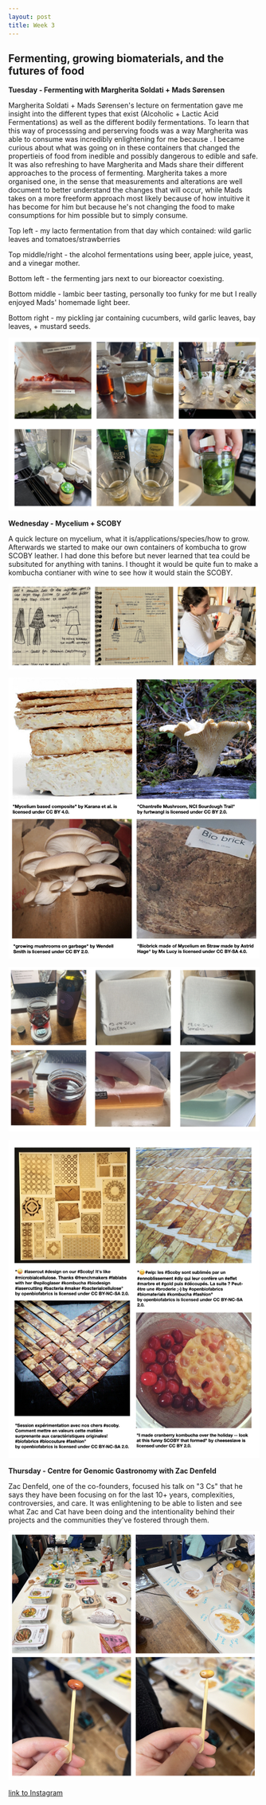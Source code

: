 ```yaml
---
layout: post
title: Week 3
---
```


## Fermenting, growing biomaterials, and the futures of food 


**Tuesday - Fermenting with Margherita Soldati + Mads Sørensen** 

Margherita Soldati + Mads Sørensen's lecture on fermentation gave me insight into the different types that exist (Alcoholic + Lactic Acid Fermentations) as well as the different bodily fermentations. To learn that this way of processsing and perserving  foods was a way Margherita was able to consume was incredibly enlightening for me because . I became curious about what was going on in these containers that changed the propertieis of food from inedible and possibly dangerous to edible and safe. It was also refreshing to have Margherita and Mads share their different approaches to the process of fermenting. Margherita takes a more organised one, in the sense that measurements and alterations are well document to better understand the changes that will occur, while Mads takes on a more freeform approach most likely because of how intuitive it has become for him but because he's not changing the food to make consumptions for him possible but to simply consume. 


Top left - my lacto fermentation from that day which contained: wild garlic leaves and tomatoes/strawberries 

Top middle/right - the alcohol fermentations using beer, apple juice, yeast, and a vinegar mother.

Bottom left - the fermenting jars next to our bioreactor coexisting.

Bottom middle - lambic beer tasting, personally too funky for me but I really enjoyed Mads' homemade light beer.

Bottom right - my pickling jar containing cucumbers, wild garlic leaves, bay leaves, + mustard seeds.


![Week3Tuesday](../images/Week3Tuesday.jpg)


**Wednesday - Mycelium + SCOBY** 

A quick lecture on mycelium, what it is/applications/species/how to grow. Afterwards we started to make our own containers of kombucha to grow SCOBY leather. I had done this before but never learned that tea could be subsituted for anything with tanins. I thought it would be quite fun to make a kombucha contianer with wine to see how it would stain the SCOBY.



![Week3WednesdayMyceliumMold](../images/Week3WednesdayMyceliumMold.jpg)

![Week3WednesdayMyceliumInspo](../images/Week3WednesdayMyceliumInspo.jpg)

![Week3WednesdayKombucha](../images/Week3WednesdayKombucha.jpg)

![Week3WednesdayKombucahInspo](../images/Week3WednesdayKombucahInspo.jpg)



**Thursday - Centre for Genomic Gastronomy with Zac Denfeld**

Zac Denfeld, one of the co-founders, focused his talk on "3 Cs" that he says they have been focusing on for the last 10+ years, complexities, controversies, and care. It was enlightening to be able to listen and see what Zac and Cat have been doing and the intentionality behind their projects and the communities they've fostered through them.

![Week3Thursday](../images/Week3Thursday.jpg)


[link to Instagram ](https://www.instagram.com/carolina.minana/)